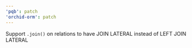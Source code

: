 ```yaml
---
'pqb': patch
'orchid-orm': patch
---
```


Support `.join()` on relations to have JOIN LATERAL instead of LEFT JOIN LATERAL
